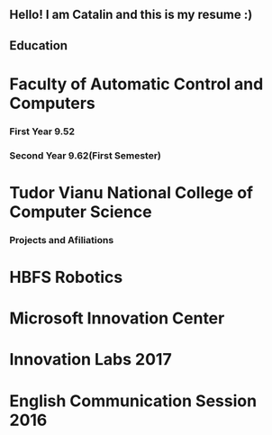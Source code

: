 ## Hello! I am Catalin and this is my resume :)

## Education

# Faculty of Automatic Control and Computers

### First Year 9.52

### Second Year 9.62(First Semester)

# Tudor Vianu National College of Computer Science

### Projects and Afiliations

# HBFS Robotics

# Microsoft Innovation Center

# Innovation Labs 2017

# English Communication Session 2016



